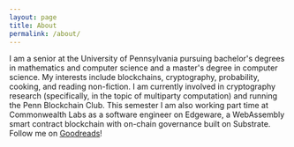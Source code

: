 ```yaml
---
layout: page
title: About
permalink: /about/
---
```


I am a senior at the University of Pennsylvania pursuing bachelor's degrees in mathematics and computer science and a master's degree in computer science. My interests include blockchains, cryptography, probability, cooking, and reading non-fiction. I am currently involved in cryptography research (specifically, in the topic of multiparty computation) and running the Penn Blockchain Club. This semester I am also working part time at Commonwealth Labs as a software engineer on Edgeware, a WebAssembly smart contract blockchain with on-chain governance built on Substrate. Follow me on [Goodreads](https://www.goodreads.com/user/show/65674597-alex-miao)!
